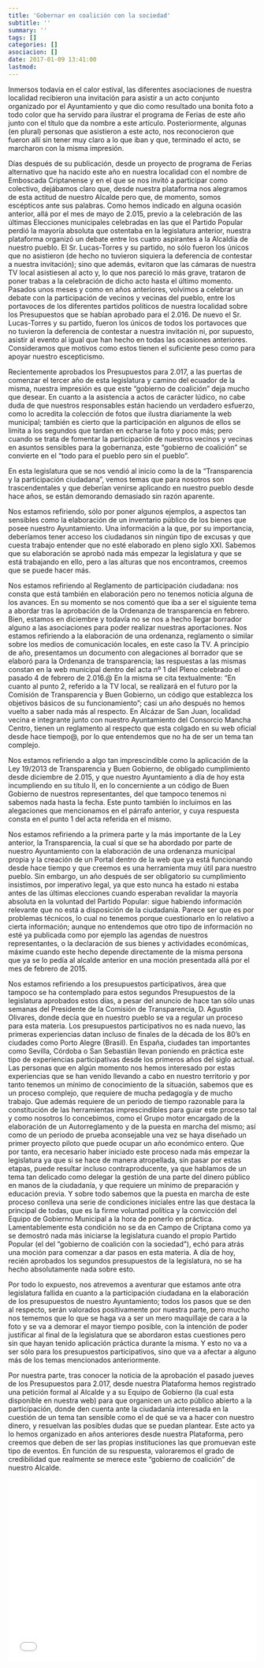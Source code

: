 ```yaml
---
title: 'Gobernar en coalición con la sociedad'
subtitle: ''
summary: ''
tags: []
categories: []
asociacion: []
date: 2017-01-09 13:41:00
lastmod:
---
```


Inmersos todavía en el calor estival, las diferentes asociaciones de nuestra localidad recibieron una invitación para asistir a un acto conjunto organizado por el Ayuntamiento y que dio como resultado una bonita foto a todo color que ha servido para ilustrar el programa de Ferias de este año junto con el título que da nombre a este artículo. Posteriormente, algunas (en plural) personas que asistieron a este acto, nos reconocieron que fueron allí sin tener muy claro a lo que iban y que, terminado el acto, se marcharon con la misma impresión.

Días después de su publicación, desde un proyecto de programa de Ferias alternativo que ha nacido este año en nuestra localidad con el nombre de Emboscada Criptanense y en el que se nos invitó a participar como colectivo, dejábamos claro que, desde nuestra plataforma nos alegramos de esta actitud de nuestro Alcalde pero que, de momento, somos escépticos ante sus palabras. Como hemos indicado en alguna ocasión anterior, allá por el mes de mayo de 2.015, previo a la celebración de las últimas Elecciones municipales celebradas en las que el Partido Popular perdió la mayoría absoluta que ostentaba en la legislatura anterior, nuestra plataforma organizó un debate entre los cuatro aspirantes a la Alcaldía de nuestro pueblo. El Sr. Lucas-Torres y su partido, no sólo fueron los únicos que no asistieron (de hecho no tuvieron siquiera la deferencia de contestar a nuestra invitación); sino que además, evitaron que las cámaras de nuestra TV local asistiesen al acto y, lo que nos pareció lo más grave, trataron de poner trabas a la celebración de dicho acto hasta el último momento. Pasados unos meses y como en años anteriores, volvimos a celebrar un debate con la participación de vecinos y vecinas del pueblo, entre los portavoces de los diferentes partidos políticos de nuestra localidad sobre los Presupuestos que se habían aprobado para el 2.016. De nuevo el Sr. Lucas-Torres y su partido, fueron los únicos de todos los portavoces que no tuvieron la deferencia de contestar a nuestra invitación ni, por supuesto, asistir al evento al igual que han hecho en todas las ocasiones anteriores. Consideramos que motivos como estos tienen el suficiente peso como para apoyar nuestro escepticismo.

Recientemente aprobados los Presupuestos para 2.017, a las puertas de comenzar el tercer año de esta legislatura y camino del ecuador de la misma, nuestra impresión es que este “gobierno de coalición” deja mucho que desear. En cuanto a la asistencia a actos de carácter lúdico, no cabe duda de que nuestros responsables están haciendo un verdadero esfuerzo, como lo acredita la colección de fotos que ilustra diariamente la web municipal; también es cierto que la participación en algunos de ellos se limita a los segundos que tardan en echarse la foto y poco más; pero cuando se trata de fomentar la participación de nuestros vecinos y vecinas en asuntos sensibles para la gobernanza, este “gobierno de coalición” se convierte en el  “todo para el pueblo pero sin el pueblo”. 

En esta legislatura que se nos vendió al inicio como la de la “Transparencia y la participación ciudadana”, vemos temas que para nosotros son trascendentales y que deberían venirse aplicando en nuestro pueblo desde hace años, se están demorando demasiado sin razón aparente. 

Nos estamos refiriendo, sólo por poner algunos ejemplos, a aspectos tan sensibles como la elaboración de un inventario público de los bienes que posee nuestro Ayuntamiento. Una información a la que, por su importancia, deberíamos tener acceso los ciudadanos sin ningún tipo de excusas y que cuesta trabajo entender que no esté elaborado en pleno siglo XXI. Sabemos que su elaboración se aprobó nada más empezar la legislatura y que se está trabajando en ello, pero a las alturas que nos encontramos, creemos que se puede hacer más.

Nos estamos refiriendo al Reglamento de participación ciudadana: nos consta que está también en elaboración pero no tenemos noticia alguna de los avances. En su momento se nos comentó que iba a ser el siguiente tema a abordar tras la aprobación de la Ordenanza de transparencia en febrero. Bien, estamos en diciembre y todavía no se nos a hecho llegar borrador alguno a las asociaciones para poder realizar nuestras aportaciones.
Nos estamos refiriendo a la elaboración de una ordenanza, reglamento o similar sobre los medios de comunicación locales, en este caso la TV. A principio de año, presentamos un documento con alegaciones al borrador que se elaboró para la Ordenanza de transparencia; las respuestas a las mismas constan en la web municipal dentro del acta nº 1 del  Pleno celebrado el pasado 4 de febrero de 2.016.@ En la misma se cita textualmente: “En cuanto al punto 2, referido a la TV local, se realizará en el futuro por la Comisión de Transparencia y Buen Gobierno, un código que establezca los objetivos básicos de su funcionamiento”; casi un año después no hemos vuelto a saber nada más al respecto. En Alcázar de San Juan, localidad vecina e integrante junto con nuestro Ayuntamiento del Consorcio Mancha Centro, tienen un reglamento al respecto que esta colgado en su web oficial desde hace tiempo@, por lo que entendemos que no ha de ser un tema tan complejo.

Nos estamos refiriendo a algo tan imprescindible como la aplicación de la Ley 19/2013 de Transparencia y Buen Gobierno, de obligado cumplimiento desde diciembre de 2.015, y que nuestro Ayuntamiento a día de hoy esta incumpliendo en su título II, en lo concerniente a un código de Buen Gobierno de nuestros representantes, del que tampoco tenemos ni sabemos  nada hasta la fecha. Este punto también lo incluimos en las alegaciones que mencionamos en el párrafo anterior, y cuya respuesta consta en el punto 1 del acta referida en el mismo.

Nos estamos refiriendo a la primera parte y la más importante de la Ley anterior, la Transparencia, la cual sí que se ha abordado por parte de nuestro Ayuntamiento con la elaboración de una ordenanza municipal propia y la creación de un Portal dentro de la web que ya está funcionando desde hace tiempo y que creemos es una herramienta muy útil para nuestro pueblo. Sin embargo, un año después de ser obligatorio su cumplimiento insistimos, por imperativo legal, ya que esto nunca ha estado ni estaba antes de las últimas elecciones cuando esperaban revalidar la mayoría absoluta en la voluntad del Partido Popular: sigue habiendo información relevante que no está a disposición de la ciudadanía. Parece ser que es por problemas técnicos, lo cual no tenemos porque cuestionarlo en lo relativo a cierta información; aunque no entendemos que otro tipo de información no esté ya publicada como por ejemplo las agendas de nuestros representantes, o la declaración de sus bienes y actividades económicas, máxime cuando este hecho depende directamente de la misma persona que ya se lo pedía al alcalde anterior en una moción presentada allá por el mes de febrero de 2015.

Nos estamos refiriendo a los presupuestos participativos, área que tampoco se ha contemplado para estos segundos Presupuestos de la legislatura aprobados estos días, a pesar del  anuncio de hace tan sólo unas semanas del Presidente de la Comisión de Transparencia, D. Agustín Olivares, donde decía que en nuestro pueblo se va a regular un proceso para esta materia. Los presupuestos participativos no es nada nuevo, las primeras experiencias datan incluso de finales de la década de los 80’s en ciudades como Porto Alegre (Brasil). En España, ciudades tan importantes como Sevilla, Córdoba o San Sebastián llevan poniendo en práctica este tipo de experiencias participativas desde los primeros años del siglo actual. Las personas que en algún momento nos hemos interesado por estas experiencias que se han venido llevando a cabo en nuestro territorio y por tanto tenemos un mínimo de conocimiento de la situación, sabemos que es un proceso complejo, que requiere de mucha pedagogía y  de mucho trabajo. Que además requiere de un periodo de tiempo razonable para la constitución de las herramientas imprescindibles para guiar este proceso tal y como nosotros lo concebimos, como el Grupo motor encargado de la elaboración de un Autorreglamento y de la puesta en marcha del mismo; así como de un periodo de prueba aconsejable una vez se haya diseñado un primer proyecto piloto que puede ocupar un año económico entero. Que por tanto, era necesario haber iniciado este proceso nada más empezar la legislatura ya que si se hace de manera atropellada, sin pasar por estas etapas, puede resultar incluso contraproducente, ya que hablamos de un tema tan delicado como delegar la gestión de una parte del dinero público en manos de la ciudadanía, y que requiere un mínimo de preparación y educación previa. Y sobre todo sabemos que la puesta en marcha de este proceso conlleva una serie de condiciones iniciales entre las que destaca la principal de todas, que es la firme voluntad política y la convicción del Equipo de Gobierno Municipal a la hora de ponerlo en práctica. Lamentablemente esta condición no se da en Campo de Criptana como ya se demostró nada más iniciarse la legislatura cuando el propio Partido Popular (el del “gobierno de coalición con la sociedad”), echó para atrás una moción para comenzar a dar pasos en esta materia. A día de hoy, recién aprobados los segundos presupuestos de la legislatura, no se ha hecho absolutamente nada sobre esto.

Por todo lo expuesto, nos atrevemos a aventurar que estamos ante otra legislatura fallida en cuanto a la participación ciudadana en la elaboración de los presupuestos de nuestro Ayuntamiento; todos los pasos que se den al respecto, serán valorados positivamente por nuestra parte, pero mucho nos tememos que lo que se haga va a ser un mero maquillaje de cara a la foto y se va a demorar el mayor tiempo posible, con la intención de poder justificar al final de la legislatura que se abordaron estas cuestiones pero sin que hayan tenido aplicación práctica durante la misma. Y esto no va a ser sólo para los presupuestos participativos, sino que va a afectar a alguno más de los temas mencionados anteriormente.

Por nuestra parte, tras conocer la noticia de la aprobación el pasado jueves de los Presupuestos para 2.017, desde nuestra Plataforma hemos registrado una petición formal al Alcalde y a su Equipo de Gobierno (la cual esta disponible en nuestra web) para que organicen un acto público abierto a la participación, donde den cuenta ante la ciudadanía interesada en la cuestión de un tema tan sensible como el de qué se va a hacer con nuestro dinero, y resuelvan las posibles dudas que se puedan plantear. Este acto ya lo hemos organizado en años anteriores desde nuestra Plataforma, pero creemos que deben de ser las propias instituciones las que promuevan este tipo de eventos. En función de su respuesta,  valoraremos el grado de credibilidad que realmente se merece este “gobierno de coalición” de nuestro Alcalde.

<iframe style="width:100%; height:371px;" src="//e.issuu.com/embed.html#15759306/51120859" frameborder="0" allowfullscreen></iframe>